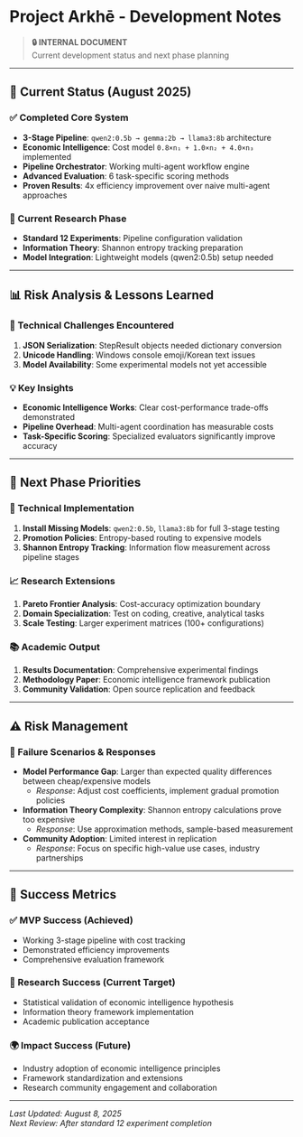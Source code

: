 # Project Arkhē - Development Notes

> **🔒 INTERNAL DOCUMENT**  
> Current development status and next phase planning

---

## 🎯 Current Status (August 2025)

### ✅ Completed Core System
- **3-Stage Pipeline**: `qwen2:0.5b → gemma:2b → llama3:8b` architecture
- **Economic Intelligence**: Cost model `0.8×n₁ + 1.0×n₂ + 4.0×n₃` implemented
- **Pipeline Orchestrator**: Working multi-agent workflow engine
- **Advanced Evaluation**: 6 task-specific scoring methods
- **Proven Results**: 4x efficiency improvement over naive multi-agent approaches

### 🔬 Current Research Phase
- **Standard 12 Experiments**: Pipeline configuration validation
- **Information Theory**: Shannon entropy tracking preparation
- **Model Integration**: Lightweight models (qwen2:0.5b) setup needed

---

## 📊 Risk Analysis & Lessons Learned

### 🚧 Technical Challenges Encountered
1. **JSON Serialization**: StepResult objects needed dictionary conversion
2. **Unicode Handling**: Windows console emoji/Korean text issues
3. **Model Availability**: Some experimental models not yet accessible

### 💡 Key Insights
- **Economic Intelligence Works**: Clear cost-performance trade-offs demonstrated
- **Pipeline Overhead**: Multi-agent coordination has measurable costs
- **Task-Specific Scoring**: Specialized evaluators significantly improve accuracy

---

## 🎯 Next Phase Priorities

### 🔧 Technical Implementation
1. **Install Missing Models**: `qwen2:0.5b`, `llama3:8b` for full 3-stage testing
2. **Promotion Policies**: Entropy-based routing to expensive models
3. **Shannon Entropy Tracking**: Information flow measurement across pipeline stages

### 📈 Research Extensions
1. **Pareto Frontier Analysis**: Cost-accuracy optimization boundary
2. **Domain Specialization**: Test on coding, creative, analytical tasks
3. **Scale Testing**: Larger experiment matrices (100+ configurations)

### 📚 Academic Output
1. **Results Documentation**: Comprehensive experimental findings
2. **Methodology Paper**: Economic intelligence framework publication
3. **Community Validation**: Open source replication and feedback

---

## ⚠️ Risk Management

### 🎲 Failure Scenarios & Responses
- **Model Performance Gap**: Larger than expected quality differences between cheap/expensive models
  - *Response*: Adjust cost coefficients, implement gradual promotion policies
- **Information Theory Complexity**: Shannon entropy calculations prove too expensive
  - *Response*: Use approximation methods, sample-based measurement
- **Community Adoption**: Limited interest in replication
  - *Response*: Focus on specific high-value use cases, industry partnerships

---

## 🚀 Success Metrics

### ✅ MVP Success (Achieved)
- Working 3-stage pipeline with cost tracking
- Demonstrated efficiency improvements
- Comprehensive evaluation framework

### 🎯 Research Success (Current Target)
- Statistical validation of economic intelligence hypothesis
- Information theory framework implementation
- Academic publication acceptance

### 🌍 Impact Success (Future)
- Industry adoption of economic intelligence principles
- Framework standardization and extensions
- Research community engagement and collaboration

---

*Last Updated: August 8, 2025*  
*Next Review: After standard 12 experiment completion*